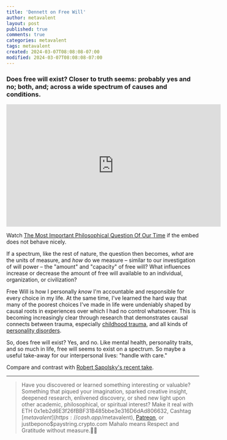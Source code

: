 ```yaml
---
title: 'Dennett on Free Will'
author: metavalent
layout: post
published: true
comments: true
categories: metavalent
tags: metavalent
created: 2024-03-07T08:08:08-07:00
modified: 2024-03-07T08:08:08-07:00
---
```


### Does free will exist? Closer to truth seems: probably yes and no; both, and; across a wide spectrum of causes and conditions.

<!-- YouTube Player -->
<iframe id="ytplayer" type="text/html" class="center "loading="lazy" width="560" height="320" src="https://www.youtube.com/embed/V-dQvkmFPbw" frameborder="0"></iframe>

Watch [The Most Important Philosophical Question Of Our Time](https://youtu.be/V-dQvkmFPbw) if the embed does not behave nicely.

If a spectrum, like the rest of nature, the question then becomes, *what* are the units of measure, and *how* do we measure &ndash; similar to our investigation of will power &ndash; the "amount" and "capacity" of free will? What influences increase or decrease the amount of free will available to an individual, organization, or civilization? <!-- Not sure how Bobby missed this part. He seems kind of angry, no? -->

Free Will is how I personally *know* I'm accountable and responsible for every choice in my life. At the same time, I've learned the hard way that many of the poorest choices I've made in life were undeniably shaped by causal roots in experiences over which I had no control whatsoever. This is becoming increasingly clear through research that demonstrates causal connects between trauma, especially [childhood trauma](https://www.youtube.com/watch?v=3HjhLRyCoBA), and all kinds of [personality disorders](https://www.youtube.com/watch?v=fnJ9Bf7kMwc).

So, does free will exist? Yes, and no. Like mental health, personality traits, and so much in life, free will seems to exist on a spectrum. So maybe a useful take-away for our interpersonal lives: "handle with care."

Compare and contrast with [Robert Sapolsky's recent take](https://metavalent.com/metavalent/2024/03/11/11-11-11-Free-Will-Spectrum.html).

---
> Have you discovered or learned something interesting or valuable? Something that piqued your imagination, sparked creative insight, deepened research, enlivened discovery, or shed new light upon other academic, philosophical, or spiritual interest? Make it real with ETH 0x1eb2d6E3f26fBBF31B485bbe3e316D6dAd806632, Cashtag [$metavalent](https://cash.app/$metavalent), [Patreon](https://patreon.com/metavalent), or justbepono$paystring.crypto.com Mahalo means Respect and Gratitude without measure.🙏🏼
